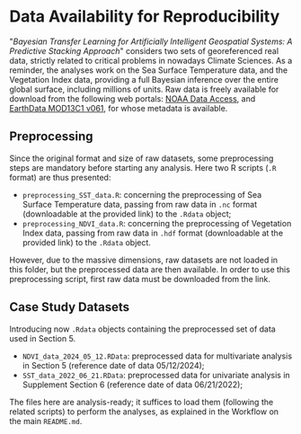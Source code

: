 # Data Availability for Reproducibility 

"_Bayesian Transfer Learning for Artificially Intelligent Geospatial Systems: A Predictive Stacking Approach_" considers two sets of georeferenced real data, strictly related to critical problems in nowadays Climate Sciences. As a reminder, the analyses work on the Sea Surface Temperature data, and the Vegetation Index data, providing a full Bayesian inference over the entire global surface, including millions of units. Raw data is freely available for download from the following web portals: [NOAA Data Access](https://coastwatch.pfeg.noaa.gov/erddap/griddap/erdMH1sstd8dayR20190SQ_Lon0360.html), and [EarthData MOD13C1 v061](https://lpdaac.usgs.gov/products/mod13c1v061/), for whose metadata is available.

## Preprocessing

Since the original format and size of raw datasets, some preprocessing steps are mandatory before starting any analysis. Here two R scripts (`.R` format) are thus presented:
* `preprocessing_SST_data.R`: concerning the preprocessing of Sea Surface Temperature data, passing from raw data in `.nc` format (downloadable at the provided link) to the `.Rdata` object;
* `preprocessing_NDVI_data.R`: concerning the preprocessing of Vegetation Index data, passing from raw data in `.hdf` format (downloadable at the provided link) to the `.Rdata` object.

However, due to the massive dimensions, raw datasets are not loaded in this folder, but the preprocessed data are then available. In order to use this preprocessing script, first raw data must be downloaded from the link.

## Case Study Datasets

Introducing now `.Rdata` objects containing the preprocessed set of data used in Section 5. 
* `NDVI_data_2024_05_12.RData`: preprocessed data for multivariate analysis in Section 5 (reference date of data 05/12/2024); 
* `SST_data_2022_06_21.RData`: preprocessed data for univariate analysis in Supplement Section 6 (reference date of data 06/21/2022); 

The files here are analysis-ready; it suffices to load them (following the related scripts) to perform the analyses, as explained in the Workflow on the main `README.md`.

